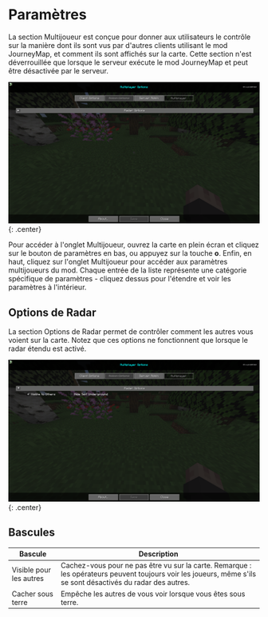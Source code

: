 # **Paramètres**

La section Multijoueur est conçue pour donner aux utilisateurs le contrôle sur la manière dont ils sont vus par d'autres clients utilisant le mod JourneyMap, et comment ils sont affichés sur la carte. Cette section n'est déverrouillée que lorsque le serveur exécute le mod JourneyMap et peut être désactivée par le serveur.

![Vue d'ensemble](../img/settings/multiplayer/overview.png){: .center}

Pour accéder à l'onglet Multijoueur, ouvrez la carte en plein écran et cliquez sur le bouton de paramètres en bas, ou appuyez sur la touche **o**. Enfin, en haut, cliquez sur l'onglet Multijoueur pour accéder aux paramètres multijoueurs du mod. Chaque entrée de la liste représente une catégorie spécifique de paramètres - cliquez dessus pour l'étendre et voir les paramètres à l'intérieur.

## **Options de Radar**

La section Options de Radar permet de contrôler comment les autres vous voient sur la carte. Notez que ces options ne fonctionnent que lorsque le radar étendu est activé.

![Options de Radar](../img/settings/multiplayer/radar-options.png){: .center}

## **Bascules**

| Bascule                | Description                                                                                                                        |
|------------------------|------------------------------------------------------------------------------------------------------------------------------------|
| Visible pour les autres | Cachez-vous pour ne pas être vu sur la carte. Remarque : les opérateurs peuvent toujours voir les joueurs, même s'ils se sont désactivés du radar des autres. |
| Cacher sous terre      | Empêche les autres de vous voir lorsque vous êtes sous terre.                                                                         |